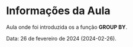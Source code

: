 # Informações da Aula

Aula onde foi introduzida os a função **GROUP BY**.

Data: 26 de fevereiro de 2024 (2024-02-26).
